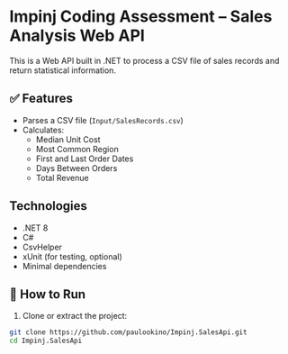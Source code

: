 ﻿# Impinj Coding Assessment – Sales Analysis Web API

This is a Web API built in .NET to process a CSV file of sales records and return statistical information.

## ✅ Features

- Parses a CSV file (`Input/SalesRecords.csv`)
- Calculates:
  - Median Unit Cost
  - Most Common Region
  - First and Last Order Dates
  - Days Between Orders
  - Total Revenue

##  Technologies

- .NET 8
- C#
- CsvHelper
- xUnit (for testing, optional)
- Minimal dependencies

## 🚀 How to Run

1. Clone or extract the project:

```bash
git clone https://github.com/paulookino/Impinj.SalesApi.git
cd Impinj.SalesApi
